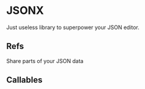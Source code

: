 # JSONX

Just useless library to superpower your JSON editor. 

## Refs

Share parts of your JSON data

## Callables

##
